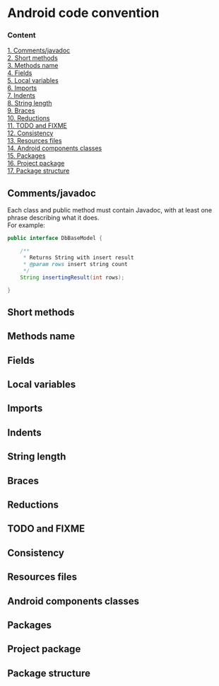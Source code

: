 # Android code convention

### Content
[1. Comments/javadoc](#comments_javadoc)<br>
[2. Short methods](#short_methods)<br>
[3. Methods name](#methods_name)<br>
[4. Fields](#fields)<br>
[5. Local variables](#local_variables)<br>
[6. Imports](#imports)<br>
[7. Indents](#indents)<br>
[8. String length](#string_length)<br>
[9. Braces](#braces)<br>
[10. Reductions](#reductions)<br>
[11. TODO and FIXME](#TODO_and_FIXME)<br>
[12. Consistency](#consistency)<br>
[13. Resources files](#resources_files)<br>
[14. Android components classes](#android_components_classes)<br>
[15. Packages](#packages)<br>
[16. Project package](#project_package)<br>
[17. Package structure](#package_structure)<br>



<a name="comments_javadoc"><h2>Comments/javadoc</h2></a>

Each class and public method must contain Javadoc, with at least one phrase describing what it does.
<br>For example:
<br> 
```java
public interface DbBaseModel {

    /**
     * Returns String with insert result
     * @param rows insert string count
     */
    String insertingResult(int rows);

}
```

<a name="short_methods"><h2>Short methods</h2></a>

<a name="methods_name"><h2>Methods name</h2></a>

<a name="fields"><h2>Fields</h2></a>

<a name="local_variables"><h2>Local variables</h2></a>

<a name="imports"><h2>Imports</h2></a>

<a name="Indents"><h2>Indents</h2></a>

<a name="string_length"><h2>String length</h2></a>

<a name="braces"><h2>Braces</h2></a>

<a name="reductions"><h2>Reductions</h2></a>

<a name="TODO_and_FIXME"><h2>TODO and FIXME</h2></a>

<a name="consistency"><h2>Consistency</h2></a>

<a name="resources_files"><h2>Resources files</h2></a>

<a name="android_components_classes"><h2>Android components classes</h2></a>

<a name="packages"><h2>Packages</h2></a>

<a name="project_package"><h2>Project package</h2></a>

<a name="package_structure"><h2>Package structure</h2></a>




